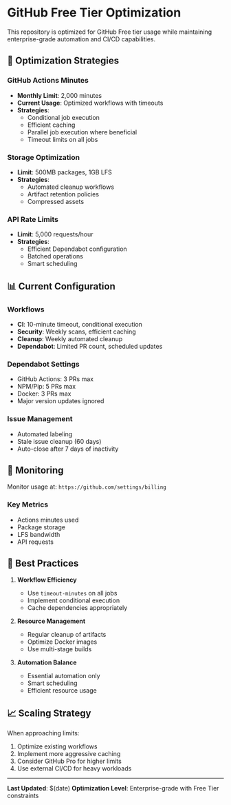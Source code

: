 # GitHub Free Tier Optimization

This repository is optimized for GitHub Free tier usage while maintaining enterprise-grade automation and CI/CD capabilities.

## 🎯 Optimization Strategies

### GitHub Actions Minutes
- **Monthly Limit**: 2,000 minutes
- **Current Usage**: Optimized workflows with timeouts
- **Strategies**:
  - Conditional job execution
  - Efficient caching
  - Parallel job execution where beneficial
  - Timeout limits on all jobs

### Storage Optimization
- **Limit**: 500MB packages, 1GB LFS
- **Strategies**:
  - Automated cleanup workflows
  - Artifact retention policies
  - Compressed assets

### API Rate Limits
- **Limit**: 5,000 requests/hour
- **Strategies**:
  - Efficient Dependabot configuration
  - Batched operations
  - Smart scheduling

## 📊 Current Configuration

### Workflows
- **CI**: 10-minute timeout, conditional execution
- **Security**: Weekly scans, efficient caching
- **Cleanup**: Weekly automated cleanup
- **Dependabot**: Limited PR count, scheduled updates

### Dependabot Settings
- GitHub Actions: 3 PRs max
- NPM/Pip: 5 PRs max  
- Docker: 3 PRs max
- Major version updates ignored

### Issue Management
- Automated labeling
- Stale issue cleanup (60 days)
- Auto-close after 7 days of inactivity

## 🔧 Monitoring

Monitor usage at: `https://github.com/settings/billing`

### Key Metrics
- Actions minutes used
- Package storage
- LFS bandwidth
- API requests

## 🚀 Best Practices

1. **Workflow Efficiency**
   - Use `timeout-minutes` on all jobs
   - Implement conditional execution
   - Cache dependencies appropriately

2. **Resource Management**
   - Regular cleanup of artifacts
   - Optimize Docker images
   - Use multi-stage builds

3. **Automation Balance**
   - Essential automation only
   - Smart scheduling
   - Efficient resource usage

## 📈 Scaling Strategy

When approaching limits:
1. Optimize existing workflows
2. Implement more aggressive caching
3. Consider GitHub Pro for higher limits
4. Use external CI/CD for heavy workloads

---

**Last Updated**: $(date)
**Optimization Level**: Enterprise-grade with Free Tier constraints